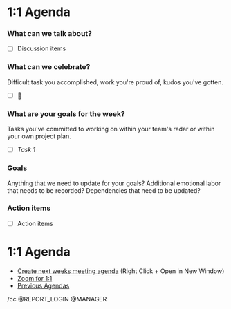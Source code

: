 # 1:1 Agenda

### What can we talk about?
- [ ] Discussion items

### What can we celebrate?
Difficult task you accomplished, work you're proud of, kudos you've gotten.
- [ ] :tada:

### What are your goals for the week?
Tasks you've committed to working on within your team's radar or within your own project plan.
- [ ] _Task 1_


### Goals
Anything that we need to update for your goals? Additional emotional labor that needs to be recorded? Dependencies that need to be updated?


### Action items
- [ ] Action items

# 1:1 Agenda
* [Create next weeks meeting agenda](https://github.com/REPO/REPORT_LOGIN/issues/new?template=one-on-one-agenda.md&title=1:1%20Agenda,%20MM/DD/YYYY&labels=Agendas) (Right Click + Open in New Window)
* [Zoom for 1:1](https://github.zoom.us/j/ZOOM_ID)
* [Previous Agendas](https://github.com/REPO/REPORT_LOGIN/issues?utf8=%E2%9C%93&q=is%3Aissue%201%3A1%20Agenda)

/cc @REPORT_LOGIN @MANAGER

